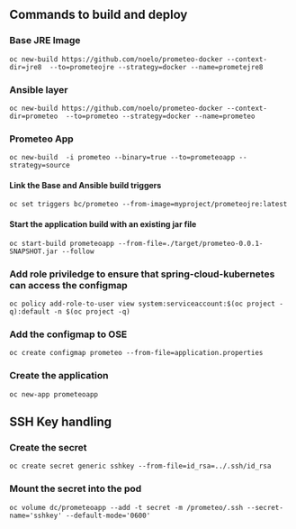 ## Commands to build and deploy


### Base JRE Image
```
oc new-build https://github.com/noelo/prometeo-docker --context-dir=jre8  --to=prometeojre --strategy=docker --name=prometejre8
```

### Ansible layer
```
oc new-build https://github.com/noelo/prometeo-docker --context-dir=prometeo  --to=prometeo --strategy=docker --name=prometeo
```

### Prometeo App
```
oc new-build  -i prometeo --binary=true --to=prometeoapp --strategy=source
```

#### Link the Base and Ansible build triggers
```
oc set triggers bc/prometeo --from-image=myproject/prometeojre:latest
```

#### Start the application build with an existing jar file
```
oc start-build prometeoapp --from-file=./target/prometeo-0.0.1-SNAPSHOT.jar --follow
```

### Add role priviledge to ensure that spring-cloud-kubernetes can access the configmap
```
oc policy add-role-to-user view system:serviceaccount:$(oc project -q):default -n $(oc project -q)
```

### Add the configmap to OSE
```
oc create configmap prometeo --from-file=application.properties
```

### Create the application
```
oc new-app prometeoapp
```

## SSH Key handling

### Create the secret
```
oc create secret generic sshkey --from-file=id_rsa=../.ssh/id_rsa
```

### Mount the secret into the pod
```
oc volume dc/prometeoapp --add -t secret -m /prometeo/.ssh --secret-name='sshkey' --default-mode='0600'
```